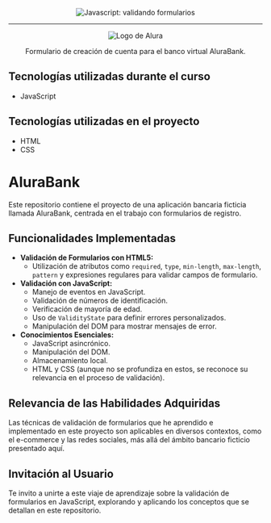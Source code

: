 <p align="center"> <img src="https://imgur.com/mIBmcEL.png" alt="Javascript: validando formularios"> </p>

<hr>

<p align="center"> <img src="https://github.com/MonicaHillman/aluraplay-requisicoes/blob/main/img/logo.png" alt="Logo de Alura"> </p>
<p align="center">Formulario de creación de cuenta para el banco virtual AluraBank.</p>

## Tecnologías utilizadas durante el curso
* JavaScript

## Tecnologías utilizadas en el proyecto
* HTML
* CSS

 <h1>AluraBank</h1>
    <p>Este repositorio contiene el proyecto de una aplicación bancaria ficticia llamada AluraBank, centrada en el trabajo con formularios de registro.</p>
    <h2>Funcionalidades Implementadas</h2>
    <ul>
        <li>
            <strong>Validación de Formularios con HTML5:</strong>
            <ul>
                <li>Utilización de atributos como <code>required</code>, <code>type</code>, <code>min-length</code>, <code>max-length</code>, <code>pattern</code> y expresiones regulares para validar campos de formulario.</li>
            </ul>
        </li>
        <li>
            <strong>Validación con JavaScript:</strong>
            <ul>
                <li>Manejo de eventos en JavaScript.</li>
                <li>Validación de números de identificación.</li>
                <li>Verificación de mayoría de edad.</li>
                <li>Uso de <code>ValidityState</code> para definir errores personalizados.</li>
                <li>Manipulación del DOM para mostrar mensajes de error.</li>
            </ul>
        </li>
        <li>
            <strong>Conocimientos Esenciales:</strong>
            <ul>
                <li>JavaScript asincrónico.</li>
                <li>Manipulación del DOM.</li>
                <li>Almacenamiento local.</li>
                <li>HTML y CSS (aunque no se profundiza en estos, se reconoce su relevancia en el proceso de validación).</li>
            </ul>
        </li>
    </ul>
    <h2>Relevancia de las Habilidades Adquiridas</h2>
    <p>Las técnicas de validación de formularios que he aprendido e implementado en este proyecto son aplicables en diversos contextos, como el e-commerce y las redes sociales, más allá del ámbito bancario ficticio presentado aquí.</p>
    <h2>Invitación al Usuario</h2>
    <p>Te invito a unirte a este viaje de aprendizaje sobre la validación de formularios en JavaScript, explorando y aplicando los conceptos que se detallan en este repositorio.</p>
